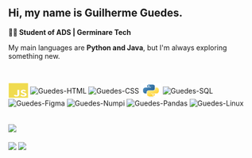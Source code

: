 ## Hi, my name is Guilherme Guedes.

<p><b>👨‍💻 Student of ADS | Germinare Tech<br></b>

<p>My main languages are <b>Python and Java</b>, but I'm always exploring something new.</p>

##

<div style="display: inline_block"><br>
  <img align="center" alt="Guedes-Js" height="30" width="40" src="https://raw.githubusercontent.com/devicons/devicon/master/icons/javascript/javascript-plain.svg">
  <img align="center" alt="Guedes-HTML" height="30" width="40" src="https://cdn.jsdelivr.net/gh/devicons/devicon@latest/icons/html5/html5-original.svg">
  <img align="center" alt="Guedes-CSS" height="30" width="40" src="https://cdn.jsdelivr.net/gh/devicons/devicon@latest/icons/css3/css3-original.svg">
  <img align="center" alt="Guedes-Python" height="30" width="40" src="https://raw.githubusercontent.com/devicons/devicon/master/icons/python/python-original.svg">
  <img align="center" alt="Guedes-SQL" height="30" width="40" src="https://cdn.jsdelivr.net/gh/devicons/devicon@latest/icons/azuresqldatabase/azuresqldatabase-original.svg">
  <img align="center" alt="Guedes-Figma" height="30" width="40" src="https://cdn.jsdelivr.net/gh/devicons/devicon@latest/icons/figma/figma-original.svg">
  <img align="center" alt="Guedes-Numpi" height="30" width="40" src="https://cdn.jsdelivr.net/gh/devicons/devicon@latest/icons/numpy/numpy-original.svg">
  <img align="center" alt="Guedes-Pandas" height="30" width="40" src="https://cdn.jsdelivr.net/gh/devicons/devicon@latest/icons/pandas/pandas-original.svg">
  <img align="center" alt="Guedes-Linux" height="30" width="40" src="https://cdn.jsdelivr.net/gh/devicons/devicon@latest/icons/linux/linux-original.svg">
</div>

<br>
<br>

<div>
  <img height="180mm" src="https://github-readme-stats.vercel.app/api?username=GuedesTech&show_icons=true&theme=dark&include_all_commits=true&count_private=true"/>  
</div>

<br>

<div> 
  <a href="https://instagram.com/guedeesk" target="_blank"><img src="https://img.shields.io/badge/-Instagram-%23E4405F?style=for-the-badge&logo=instagram&logoColor=white" target="_blank"></a>
  <a href = "mailto:guilherme.montoni@germinare.org.br"><img src="https://img.shields.io/badge/-Gmail-%23333?style=for-the-badge&logo=gmail&logoColor=white" target="_blank"></a>
</div>
